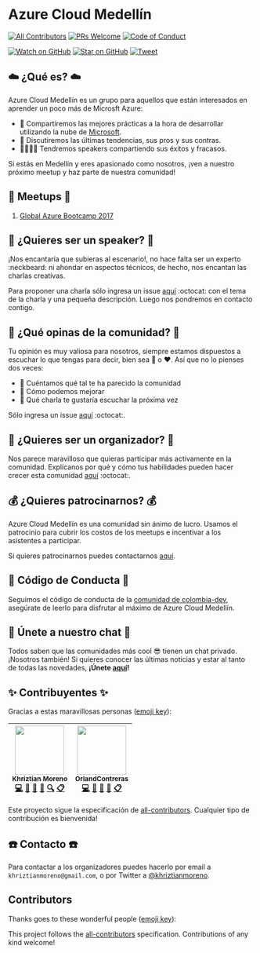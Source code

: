 # Azure Cloud Medellín
[![All Contributors](https://img.shields.io/badge/all_contributors-2-orange.svg?style=flat-square)](#contributors)
[![PRs Welcome][prs-badge]][prs]
[![Code of Conduct][coc-badge]](#cop-código-de-conducta-cop)

[![Watch on GitHub][github-watch-badge]][github-watch]
[![Star on GitHub][github-star-badge]][github-star]
[![Tweet][twitter-badge]][twitter]

## :cloud: ¿Qué es? :cloud:

Azure Cloud Medellín es un grupo para aquellos que están interesados en aprender un poco más de Microsft Azure:

- :muscle: Compartiremos las mejores prácticas a la hora de desarrollar utilizando la nube de [Microsoft](https://azure.microsoft.com/).
- :raised_hands: Discutiremos las últimas tendencias, sus pros y sus contras.
- :boy::speech_balloon::girl::speech_balloon: Tendremos speakers compartiendo sus éxitos y fracasos.

Si estás en Medellín y eres apasionado como nosotros, ¡ven a nuestro próximo meetup y haz parte de nuestra comunidad!

## :calendar: Meetups :calendar:

1. [Global Azure Bootcamp 2017](meetups/1-Global-Azure-Bootcamp-2017)

## :microphone: ¿Quieres ser un speaker? :microphone:

¡Nos encantaría que subieras al escenario!, no hace falta ser un experto :neckbeard: ni ahondar en aspectos técnicos, de hecho, nos encantan las charlas creativas.

Para proponer una charla sólo ingresa un issue [aquí](https://github.com/azure-cloud-medellin/meetup/issues) :octocat: con el tema de la charla y una pequeña descripción. Luego nos pondremos en contacto contigo.

## :loudspeaker: ¿Qué opinas de la comunidad? :loudspeaker:

Tu opinión es muy valiosa para nosotros, siempre estamos dispuestos a escuchar lo que tengas para decir, bien sea :poop: o :heart:.
Así que no lo pienses dos veces:

- :see_no_evil: Cuéntamos qué tal te ha parecido la comunidad
- :hear_no_evil: Cómo podemos mejorar
- :speak_no_evil: Qué charla te gustaría escuchar la próxima vez

Sólo ingresa un issue [aquí](https://github.com/azure-cloud-medellin/meetup/issues) :octocat:.

## :facepunch: ¿Quieres ser un organizador? :facepunch:

Nos parece maravilloso que quieras participar más activamente en la comunidad. Explícanos por qué y cómo tus habilidades pueden hacer crecer esta comunidad [aquí](https://github.com/azure-cloud-medellin/meetup/issues) :octocat:.

## :moneybag: ¿Quieres patrocinarnos? :moneybag:

Azure Cloud Medellín es una comunidad sin ánimo de lucro. Usamos el patrocinio para cubrir los costos de los meetups e incentivar a los asistentes a participar.

Si quieres patrocinarnos puedes contactarnos [aquí](https://github.com/azure-cloud-medellin/meetup#phone-contacto-phone).

## :cop: Código de Conducta :cop:

Seguimos el código de conducta de la [comunidad de colombia-dev](https://github.com/colombia-dev/codigo-de-conducta), asegúrate de leerlo para disfrutar al máximo de Azure Cloud Medellín.

## :speech_balloon: Únete a nuestro chat :speech_balloon:
Todos saben que las comunidades más cool 😎 tienen un chat privado. ¡Nosotros también! Si quieres conocer las últimas noticias y estar al tanto de todas las novedades, **¡Únete [aquí](https://gitter.im/azure-cloud-medellin/Lobby?utm_source=share-link&utm_medium=link&utm_campaign=share-link)!**

## ✨ Contribuyentes ✨

Gracias a estas maravillosas personas ([emoji key](https://github.com/kentcdodds/all-contributors#emoji-key)):

<!-- ALL-CONTRIBUTORS-LIST:START - Do not remove or modify this section -->
| [<img src="https://avatars2.githubusercontent.com/u/1481964?v=3" width="100px;"/><br /><sub>Khriztian Moreno</sub>](http://khriztianmoreno.com/)<br />[💻](https://github.com/azure-cloud-medellin/meetup/commits?author=khriztianmoreno "Code") [📖](https://github.com/azure-cloud-medellin/meetup/commits?author=khriztianmoreno "Documentation") [💬](#question-khriztianmoreno "Answering Questions") [📢](#talk-khriztianmoreno "Talks") [🔍](#fundingFinding-khriztianmoreno "Funding Finding") [📋](#eventOrganizing-khriztianmoreno "Event Organizing") | [<img src="https://avatars2.githubusercontent.com/u/1883178?v=3" width="100px;"/><br /><sub>OrlandContreras</sub>](https://github.com/OrlandContreras)<br />[💻](https://github.com/azure-cloud-medellin/meetup/commits?author=OrlandContreras "Code") [📖](https://github.com/azure-cloud-medellin/meetup/commits?author=OrlandContreras "Documentation") [💬](#question-OrlandContreras "Answering Questions") [📢](#talk-OrlandContreras "Talks") [📋](#eventOrganizing-OrlandContreras "Event Organizing") |
| :---: | :---: |
<!-- ALL-CONTRIBUTORS-LIST:END -->

Este proyecto sigue la especificación de [all-contributors](https://github.com/kentcdodds/all-contributors). Cualquier tipo de contribución es bienvenida!

## :phone: Contacto :phone:

Para contactar a los organizadores puedes hacerlo por email a `khriztianmoreno@gmail.com`, o por Twitter a [@khriztianmoreno](http://twitter.com/khriztianmoreno).


[coc-badge]: https://img.shields.io/badge/code%20of-conduct-ff69b4.svg?style=flat-square
[prs-badge]: https://img.shields.io/badge/PRs-welcome-brightgreen.svg?style=flat-square
[github-watch-badge]: https://img.shields.io/github/watchers/azure-cloud-medellin/meetup.svg?style=social
[github-star-badge]: https://img.shields.io/github/stars/azure-cloud-medellin/meetup.svg?style=social
[twitter-badge]: https://img.shields.io/twitter/url/https/github.com/azure-cloud-medellin/meetup.svg?style=social

[prs]: http://makeapullrequest.com
[github-watch]: https://github.com/azure-cloud-medellin/meetup/watchers
[github-star]: https://github.com/azure-cloud-medellin/meetup/stargazers
[twitter]: https://twitter.com/intent/tweet?text=Conoce%20a%20Azure%20Cloud%20Medellín!%20%E2%9C%A8%20Aquí%20está%20su%20reposotirio%20oficial%20%E2%9C%A8%20https://github.com/azure-cloud-medellin/meetup%20%F0%9F%A4%97

## Contributors

Thanks goes to these wonderful people ([emoji key](https://github.com/kentcdodds/all-contributors#emoji-key)):

<!-- ALL-CONTRIBUTORS-LIST:START - Do not remove or modify this section --><!-- ALL-CONTRIBUTORS-LIST:END -->

This project follows the [all-contributors](https://github.com/kentcdodds/all-contributors) specification. Contributions of any kind welcome!

